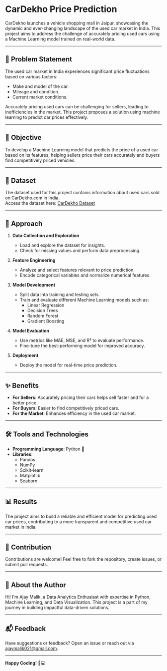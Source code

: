 # CarDekho Price Prediction

CarDekho launches a vehicle shopping mall in Jaipur, showcasing the dynamic and ever-changing landscape of the used car market in India. This project aims to address the challenge of accurately pricing used cars using a Machine Learning model trained on real-world data.

---

## 📌 Problem Statement

The used car market in India experiences significant price fluctuations based on various factors:
- Make and model of the car.
- Mileage and condition.
- Current market conditions.

Accurately pricing used cars can be challenging for sellers, leading to inefficiencies in the market. This project proposes a solution using machine learning to predict car prices effectively.

---

## 🎯 Objective

To develop a Machine Learning model that predicts the price of a used car based on its features, helping sellers price their cars accurately and buyers find competitively priced vehicles.

---

## 🔗 Dataset

The dataset used for this project contains information about used cars sold on CarDekho.com in India.  
Access the dataset here: [CarDekho Dataset](https://drive.google.com/file/d/1WtxKHx5uQoFYmAEKNWs0Jdx4jkS-OXDq/view?usp=sharing)

---

## 🚀 Approach

1. **Data Collection and Exploration**
   - Load and explore the dataset for insights.
   - Check for missing values and perform data preprocessing.

2. **Feature Engineering**
   - Analyze and select features relevant to price prediction.
   - Encode categorical variables and normalize numerical features.

3. **Model Development**
   - Split data into training and testing sets.
   - Train and evaluate different Machine Learning models such as:
     - Linear Regression
     - Decision Trees
     - Random Forest
     - Gradient Boosting

4. **Model Evaluation**
   - Use metrics like MAE, MSE, and R² to evaluate performance.
   - Fine-tune the best-performing model for improved accuracy.

5. **Deployment**
   - Deploy the model for real-time price prediction.

---

## ✨ Benefits

- **For Sellers**: Accurately pricing their cars helps sell faster and for a better price.
- **For Buyers**: Easier to find competitively priced cars.
- **For the Market**: Enhances efficiency in the used car market.

---

## 🛠️ Tools and Technologies

- **Programming Language**: Python 🐍
- **Libraries**: 
  - Pandas
  - NumPy
  - Scikit-learn
  - Matplotlib
  - Seaborn

---

## 📊 Results

The project aims to build a reliable and efficient model for predicting used car prices, contributing to a more transparent and competitive used car market in India.

---

## 🤝 Contribution

Contributions are welcome! Feel free to fork the repository, create issues, or submit pull requests.

---

## 👤 About the Author

Hi! I'm Ajay Malik, a Data Analytics Enthusiast with expertise in Python, Machine Learning, and Data Visualization. This project is a part of my journey in building impactful data-driven solutions.

---

## 📬 Feedback

Have suggestions or feedback? Open an issue or reach out via ajaymalik021@gmail.com.

---

**Happy Coding!** 🚗💻
